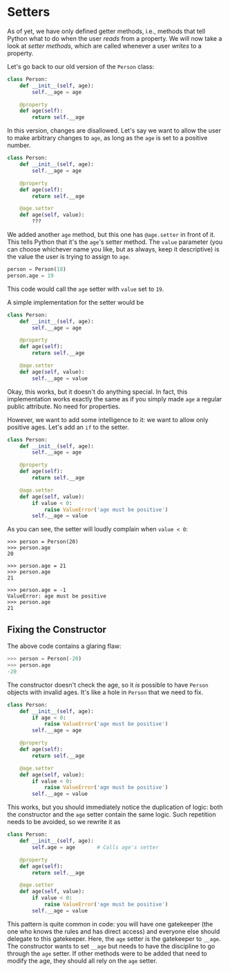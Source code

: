 # Setters

As of yet, we have only defined getter methods, i.e., methods that tell Python what to do when the user *reads* from a property.
We will now take a look at *setter methods*, which are called whenever a user *writes* to a property.

Let's go back to our old version of the `Person` class:

```python
class Person:
    def __init__(self, age):
        self.__age = age

    @property
    def age(self):
        return self.__age
```

In this version, changes are disallowed.
Let's say we want to allow the user to make arbitrary changes to `age`, as long as the `age` is set to a positive number.

```python
class Person:
    def __init__(self, age):
        self.__age = age

    @property
    def age(self):
        return self.__age

    @age.setter
    def age(self, value):
        ???
```

We added another `age` method, but this one has `@age.setter` in front of it.
This tells Python that it's the `age`'s setter method.
The `value` parameter (you can choose whichever name you like, but as always, keep it descriptive) is the value the user is trying to assign to `age`.

```python
person = Person(18)
person.age = 19
```

This code would call the `age` setter with `value` set to `19`.

A simple implementation for the setter would be

```python
class Person:
    def __init__(self, age):
        self.__age = age

    @property
    def age(self):
        return self.__age

    @age.setter
    def age(self, value):
        self.__age = value
```

Okay, this works, but it doesn't do anything special.
In fact, this implementation works exactly the same as if you simply made `age` a regular public attribute.
No need for properties.

However, we want to add some intelligence to it: we want to allow only positive ages.
Let's add an `if` to the setter.

```python
class Person:
    def __init__(self, age):
        self.__age = age

    @property
    def age(self):
        return self.__age

    @age.setter
    def age(self, value):
        if value < 0:
            raise ValueError('age must be positive')
        self.__age = value
```

As you can see, the setter will loudly complain when `value < 0`:

```text
>>> person = Person(20)
>>> person.age
20

>>> person.age = 21
>>> person.age
21

>>> person.age = -1
ValueError: age must be positive
>>> person.age
21
```

## Fixing the Constructor

The above code contains a glaring flaw:

```python
>>> person = Person(-20)
>>> person.age
-20
```

The constructor doesn't check the age, so it _is_ possible to have `Person` objects with invalid ages.
It's like a hole in `Person` that we need to fix.

```python
class Person:
    def __init__(self, age):
        if age < 0:
            raise ValueError('age must be positive')
        self.__age = age

    @property
    def age(self):
        return self.__age

    @age.setter
    def age(self, value):
        if value < 0:
            raise ValueError('age must be positive')
        self.__age = value
```

This works, but you should immediately notice the duplication of logic: both the constructor and the `age` setter contain the same logic.
Such repetition needs to be avoided, so we rewrite it as

```python
class Person:
    def __init__(self, age):
        self.age = age       # Calls age's setter

    @property
    def age(self):
        return self.__age

    @age.setter
    def age(self, value):
        if value < 0:
            raise ValueError('age must be positive')
        self.__age = value
```

This pattern is quite common in code: you will have one gatekeeper (the one who knows the rules and has direct access) and everyone else should delegate to this gatekeeper.
Here, the `age` setter is the gatekeeper to `__age`.
The constructor wants to set `__age` but needs to have the discipline to go through the `age` setter.
If other methods were to be added that need to modify the age, they should all rely on the `age` setter.
